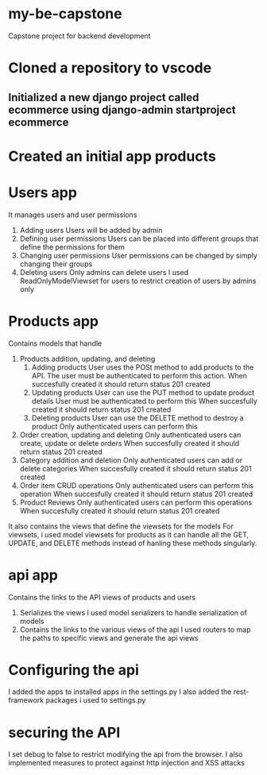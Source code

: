 # my-be-capstone
Capstone project for backend development
# Cloned a repository to vscode
## Initialized a new django project called ecommerce using django-admin startproject ecommerce
# Created an initial app products

# Users app
It manages users and user permissions
1. Adding users 
    Users will be added by admin
2. Defining user permissions
    Users can be placed into different groups that define the permissions for them
3. Changing user permissions
    User permissions can be changed by simply changing their groups
4. Deleting users
    Only admins can delete users
I used ReadOnlyModelViewset for users to restrict creation of users by admins only

# Products app
Contains models that handle
1. Products addition, updating, and deleting
    1. Adding products
    User uses the POSt method to add products to the API.
    The user must be authenticated to perform this action.
    When succesfully created it should return status 201 created
    2. Updating products
    User can use the PUT method to update product details
    User must be authenticated to perform this
    When succesfully created it should return status 201 created
    3. Deleting products
    User can use the DELETE method to destroy a product
    Only authenticated users can perform this
2. Order creation, updating and deleting
    Only authenticated users can create, update or delete orders
    When succesfully created it should return status 201 created
3. Category addition and deletion
    Only authenticated users can add or delete categories 
    When succesfully created it should return status 201 created
4. Order item CRUD operations
    Only authenticated users can perform this operation
    When succesfully created it should return status 201 created
5. Product Reviews
    Only authenticated users can perform this operations
    When succesfully created it should return status 201 created

It also contains the views that define the viewsets for the models
For viewsets, i used model viewsets for products as it can handle all the GET, UPDATE, and DELETE methods instead of hanling these methods singularly.

# api app
Contains the links to the API views of products and users
1. Serializes the views
    I used model serializers to handle serialization of models
2. Contains the links to the various views of the api
    I used routers to map the paths to specific views and generate the api views

# Configuring the api
I added the apps to installed apps in the settings.py
I also added the rest-framework packages i used to settings.py

# securing the API
I set debug to false to restrict modifying the api from the browser.
I also implemented measures to protect against http injection and XSS attacks